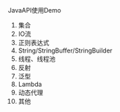 JavaAPI使用Demo

 1. 集合
 2. IO流
 3. 正则表达式
 4. String/StringBuffer/StringBuilder
 5. 线程、线程池
 6. 反射
 7. 泛型
 8. Lambda
 9. 动态代理
10. 其他
